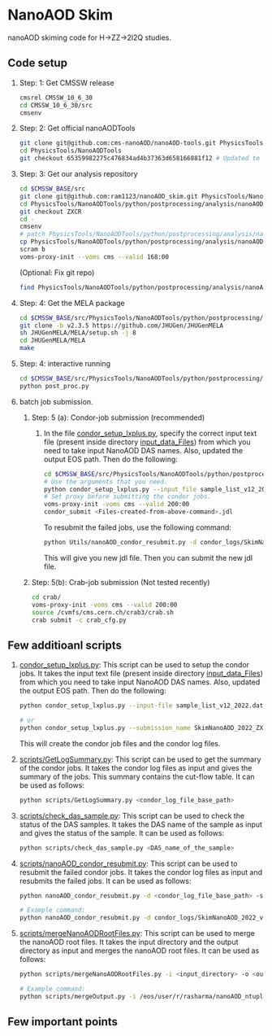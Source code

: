 # NanoAOD Skim
nanoAOD skiming code for H->ZZ->2l2Q studies.

## Code setup

1. Step: 1: Get CMSSW release

   ```bash
   cmsrel CMSSW_10_6_30
   cd CMSSW_10_6_30/src
   cmsenv
   ```

2. Step: 2: Get  official nanoAODTools

   ```bash
   git clone git@github.com:cms-nanoAOD/nanoAOD-tools.git PhysicsTools/NanoAODTools
   cd PhysicsTools/NanoAODTools
   git checkout 65359982275c476834ad4b37363d658166881f12 # Updated to commit on 16 June 2023 in official nanoAOD-tools
   ```

3. Step: 3: Get our analysis repository

   ```bash
   cd $CMSSW_BASE/src
   git clone git@github.com:ram1123/nanoAOD_skim.git PhysicsTools/NanoAODTools/python/postprocessing/analysis/nanoAOD_skim
   cd PhysicsTools/NanoAODTools/python/postprocessing/analysis/nanoAOD_skim
   git checkout ZXCR
   cd -
   cmsenv
   # patch PhysicsTools/NanoAODTools/python/postprocessing/analysis/nanoAOD_skim/nanoAOD_tools.patch
   cp PhysicsTools/NanoAODTools/python/postprocessing/analysis/nanoAOD_skim/data/btag/*.csv PhysicsTools/NanoAODTools/data/btagSF/.
   scram b
   voms-proxy-init --voms cms --valid 168:00
   ```

   (Optional: Fix git repo)

   ```bash
   find PhysicsTools/NanoAODTools/python/postprocessing/analysis/nanoAOD_skim/.git/ -name "*.py*" -delete
   ```

4. Step: 4: Get the MELA package

   ```bash
   cd $CMSSW_BASE/src/PhysicsTools/NanoAODTools/python/postprocessing/analysis/nanoAOD_skim
   git clone -b v2.3.5 https://github.com/JHUGen/JHUGenMELA
   sh JHUGenMELA/MELA/setup.sh -j 8
   cd JHUGenMELA/MELA
   make
   ```

4. Step: 4: interactive running

   ```bash
   cd $CMSSW_BASE/src/PhysicsTools/NanoAODTools/python/postprocessing/analysis/nanoAOD_skim
   python post_proc.py
   ```

5. batch job submission.
   1. Step: 5 (a): Condor-job submission (recommended)
      1. In the file [condor_setup_lxplus.py](condor_setup_lxplus.py), specify the correct input text file (present inside directory [input_data_Files](input_data_Files)) from which you need to take input NanoAOD DAS names. Also, updated the output EOS path. Then do the following:

         ```bash
         cd $CMSSW_BASE/src/PhysicsTools/NanoAODTools/python/postprocessing/analysis/nanoAOD_skim
         # Use the arguments that you need.
         python condor_setup_lxplus.py --input_file sample_list_v12_2022.dat
         # Set proxy before submitting the condor jobs.
         voms-proxy-init -voms cms --valid 200:00
         condor_submit <Files-created-from-above-command>.jdl
         ```

         To resubmit the failed jobs, use the following command:

         ```bash
         python Utils/nanoAOD_condor_resubmit.py -d condor_logs/SkimNanoAOD_2022_ZXCR/240312_135155/ -s /eos/user/r/rasharma/nanoAOD_ntuples/SkimNanoAOD_2022_ZXCR/ -i submit_condor_jobs_lnujj_SkimNanoAOD_2022_ZXCR.jdl -n 1
         ```

         This will give you new jdl file. Then you can submit the new jdl file.

   1. Step: 5(b): Crab-job submission (Not tested recently)
      ```bash
      cd crab/
      voms-proxy-init -voms cms --valid 200:00
      source /cvmfs/cms.cern.ch/crab3/crab.sh
      crab submit -c crab_cfg.py
      ```

## Few additioanl scripts

1. [condor_setup_lxplus.py](condor_setup_lxplus.py): This script can be used to setup the condor jobs. It takes the input text file (present inside directory [input_data_Files](input_data_Files)) from which you need to take input NanoAOD DAS names. Also, updated the output EOS path. Then do the following:

   ```bash
   python condor_setup_lxplus.py --input-file sample_list_v12_2022.dat

   # or
   python condor_setup_lxplus.py --submission_name SkimNanoAOD_2022_ZXCR --input_file sample_list_v12_2022.dat --condor_queue tomorrow
   ```

   This will create the condor job files and the condor log files.

1. [scripts/GetLogSummary.py](scripts/GetLogSummary.py): This script can be used to get the summary of the condor jobs. It takes the condor log files as input and gives the summary of the jobs. This summary contains the cut-flow table. It can be used as follows:

   ```bash
   python scripts/GetLogSummary.py <condor_log_file_base_path>
   ```

2. [scripts/check_das_sample.py](scripts/check_das_sample.py): This script can be used to check the status of the DAS samples. It takes the DAS name of the sample as input and gives the status of the sample. It can be used as follows:

   ```bash
   python scripts/check_das_sample.py <DAS_name_of_the_sample>
   ```

3. [scripts/nanoAOD_condor_resubmit.py](scripts/nanoAOD_condor_resubmit.py): This script can be used to resubmit the failed condor jobs. It takes the condor log files as input and resubmits the failed jobs. It can be used as follows:

   ```bash
   python nanoAOD_condor_resubmit.py -d <condor_log_file_base_path> -s <output_eos_path> -i <submit_jdl_file> -n <number_of_jobs_to_submit>

   # Example command:
   python nanoAOD_condor_resubmit.py -d condor_logs/SkimNanoAOD_2022_v12/240229_091018 -s /eos/user/r/rasharma/nanoAOD_ntuples/SkimNanoAOD_2022_v12/ -i submit_condor_jobs_lnujj_SkimNanoAOD_2022_v12.jdl -n 1
   ```

4. [scripts/mergeNanoAODRootFiles.py](scripts/mergeNanoAODRootFiles.py): This script can be used to merge the nanoAOD root files. It takes the input directory and the output directory as input and merges the nanoAOD root files. It can be used as follows:

   ```bash
   python scripts/mergeNanoAODRootFiles.py -i <input_directory> -o <output_directory> -f <output_file_name>

   # Example command:
   python scripts/mergeOutput.py -i /eos/user/r/rasharma/nanoAOD_ntuples/SkimNanoAOD_2022_ZXCR/EGamma/Run2022G/240312_135155/ -o /eos/user/r/rasharma/nanoAOD_ntuples/SkimNanoAOD_2022_ZXCR/EGamma -f Run2022G.root
   ```


## Few important points
